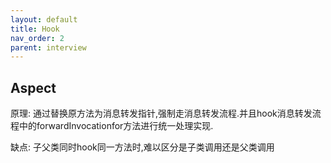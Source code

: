 ```yaml
---
layout: default
title: Hook
nav_order: 2
parent: interview
---
```


## Aspect

原理: 通过替换原方法为消息转发指针,强制走消息转发流程.并且hook消息转发流程中的forwardInvocationfor方法进行统一处理实现.

缺点: 子父类同时hook同一方法时,难以区分是子类调用还是父类调用